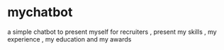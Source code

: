 # mychatbot
a simple chatbot to present myself for recruiters , present my skills , my experience , my education and my awards

